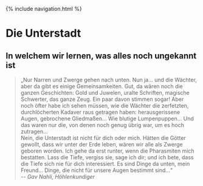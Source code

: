 {% include navigation.html %}

# Die Unterstadt

## In welchem wir lernen, was alles noch ungekannt ist

> „Nur Narren und Zwerge gehen nach unten. Nun ja... und die Wächter, aber da gibt es einige Gemeinsamkeiten. Gut, da wären noch die ganzen Geschichten: Gold und Juwelen, uralte Schriften, magische Schwerter, das ganze Zeug. Ein paar davon stimmen sogar! Aber noch öfter habe ich sehen müssen, wie die Wächter die zerfetzten, durchlöcherten Kadaver raus getragen haben: herausgerissene Augen, gebrochene Gliedmaßen... Wie blutige Lumpenpuppen... Und das waren nur die, von denen noch genug übrig war, um es hoch zutragen...  
> Nein, die Unterstadt ist nicht für dich oder mich. Hätten die Götter gewollt, dass wir unter der Erde leben, wären wir alle als Zwerge geboren worden. Ich gehe da erst runter, wenn die Pharasmiten mich bestatten. Lass die Tiefe, vergiss sie, sage ich dir; und ich bete, dass die Tiefe sich nie für dich interessiert. Es sind Dinge da unten, mein Freund... Dinge, die nicht für unsere Augen bestimmt sind...“  
> -- <cite>Gav Nahli, Höhlenkundiger</cite>  
